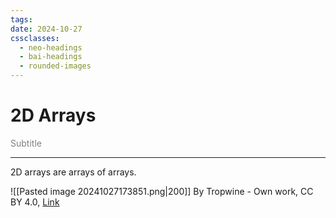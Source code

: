 ```yaml
---
tags: 
date: 2024-10-27
cssclasses:
  - neo-headings
  - bai-headings
  - rounded-images
---
```

# 2D Arrays
<p class="center" style="margin:0;color:gray;">Subtitle</p>

***
2D arrays are arrays of arrays. 

![[Pasted image 20241027173851.png|200]]
By Tropwine - Own work, CC BY 4.0, [Link](https://commons.wikimedia.org/w/index.php?curid=153359852)


